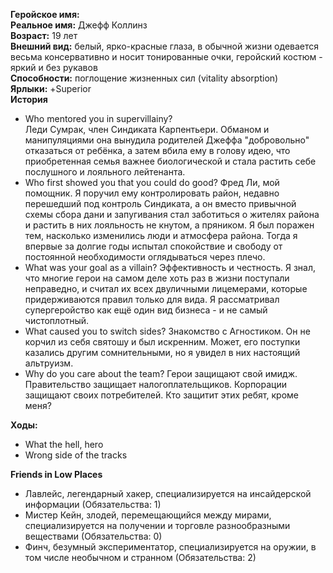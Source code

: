 **Геройское имя:**   
**Реальное имя:** Джефф Коллинз  
**Возраст:** 19 лет  
**Внешний вид:** белый, ярко-красные глаза, в обычной жизни одевается весьма консервативно и носит тонированные очки, геройский костюм - яркий и без рукавов  
**Способности:** поглощение жизненных сил (vitality absorption)  
**Ярлыки:** +Superior  
**История**
- Who mentored you in supervillainy?  
Леди Сумрак, член Синдиката Карпентьери. Обманом и манипуляциями она вынудила родителей Джеффа "добровольно" отказаться от ребёнка, а затем вбила ему в голову идею, что приобретенная семья важнее биологической и стала растить себе послушного и лояльного лейтенанта.
- Who first showed you that you could do good?
Фред Ли, мой помощник. Я поручил ему контролировать район, недавно перешедший под контроль Синдиката, а он вместо привычной схемы сбора дани и запугивания стал заботиться о жителях района и растить в них лояльность не кнутом, а пряником. Я был поражен тем, насколько изменились люди и атмосфера района. Тогда я впервые за долгие годы испытал спокойствие и свободу от постоянной необходимости оглядываться через плечо.
- What was your goal as a villain?
Эффективность и честность. Я знал, что многие герои на самом деле хоть раз в жизни поступали неправедно, и считал их всех двуличными лицемерами, которые придерживаются правил только для вида. Я рассматривал супергеройство как ещё один вид бизнеса - и не самый чистоплотный.
- What caused you to switch sides?
Знакомство с Агностиком. Он не корчил из себя святошу и был искренним. Может, его поступки казались другим сомнительными, но я увидел в них настоящий альтруизм.
- Why do you care about the team?
Герои защищают свой имидж. Правительство защищает налогоплательщиков. Корпорации защищают своих потребителей. Кто защитит этих ребят, кроме меня?

**Ходы:**  
- What the hell, hero
- Wrong side of the tracks

**Friends in Low Places**  
- Лавлейс, легендарный хакер, специализируется на инсайдерской информации (Обязательства: 1)
- Мистер Кейн, злодей, перемещающийся между мирами, специализируется на получении и торговле разнообразными веществами (Обязательства: 0)
- Финч, безумный экспериментатор, специализируется на оружии, в том числе необычном и странном (Обязательства: 2)

